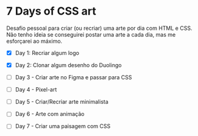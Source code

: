 # 7 Days of CSS art

Desafio pessoal para criar (ou recriar) uma arte por dia com HTML e CSS. Não tenho ideia se conseguirei postar uma arte a cada dia, mas me esforçarei ao máximo.

- [x] Day 1: Recriar algum logo

- [x] Day 2: Clonar algum desenho do Duolingo

- [ ] Day 3 - Criar arte no Figma e passar para CSS

- [ ] Day 4 - Pixel-art

- [ ] Day 5 - Criar/Recriar arte minimalista

- [ ] Day 6 - Arte com animação

- [ ] Day 7 - Criar uma paisagem com CSS